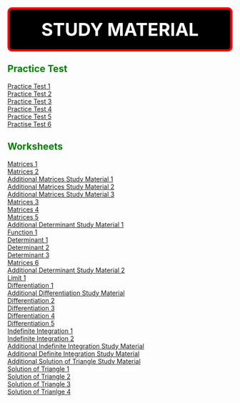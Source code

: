 <main id="main">
<style>
  .title {
  color: white;
  border-color: red;
  border-width: 5px;
  border-style: solid;
  border-radius: 10px;
  text-align: center;
  margin-bottom: -20px;
  padding: 20px;
  background-color: black;
  font-size: 40px;
  }
  .heading1 {
  color:green;
  }
  .heading2 {
  color:green;
  }
  </style>
  <h1 class="title"><strong>STUDY MATERIAL</strong></h1>

  <br>

  <section id="Shiksha_Sopan">
    <h2 class="heading1">Practice Test</h2>
  </section>
  <a href="https://drive.google.com/file/d/1hbcbJz7HhnqUzk8ReswOsmUUncVOdERg/view?usp=sharing" target="_blank">Practice Test 1</a>  
  <br>
  <a href="https://drive.google.com/file/d/1PY2wmz3hjouZ744xsId_YzUaU8pxtZeh/view?usp=sharing" target="_blank">Practice Test 2</a>  
  <br>
  <a href="https://drive.google.com/file/d/1PW5uqc8FSdMb-_hf9WUbXFYeeYl-3STS/view?usp=sharing" target="_blank">Practice Test 3</a>  
  <br>
  <a href="https://drive.google.com/file/d/1yebByQepjVaSPlf911Y79din-ADqx_ZE/view?usp=sharing" target="_blank">Practice Test 4</a>
  <br>
  <a href="https://drive.google.com/file/d/1mYj20woCqAniWAYI8UxyoTOK3ohWAId7/view?usp=sharing" target="_blank">Practice Test 5</a>
  <br>
  <a href="https://drive.google.com/file/d/1318tsgOC5hij55g9mMyNp_citYNNvN-Y/view?usp=sharing" target="_blank">Practise Test 6</a>
  <br>
 <section>
   <h2 class="heading2">Worksheets</h2>
   </section>
   <a href="https://drive.google.com/file/d/1U5Oj8wr9_HrFOm_VaD43w17OYEMwni7A/view?usp=sharing" target="_blank">Matrices 1</a>
   <br>
  <a href="https://drive.google.com/file/d/1UDjukZm11T-DAJpsEtCFM1KUs2v5hcm-/view?usp=sharing" target="_blank">Matrices 2</a>
  <br>
  <a href="https://drive.google.com/file/d/1UDjukZm11T-DAJpsEtCFM1KUs2v5hcm-/view?usp=sharing" target="_blank">Additional Matrices Study Material 1</a>
  <br>
  <a href="https://drive.google.com/file/d/1UuioAR4sHYtOTQ8NrJ3-1K1ybxBo7Gjp/view?usp=sharing" target="_blank">Additional Matrices Study Material 2</a>
  <br>
  <a href="https://drive.google.com/file/d/1UH-cluuhVNezfbUEPEvxddcJ7VIFBt5D/view?usp=sharing" target="_blank">Additional Matrices Study Material 3</a>
  <br>
  <a href="https://drive.google.com/file/d/1UH-cluuhVNezfbUEPEvxddcJ7VIFBt5D/view?usp=sharing" target="_blank">Matrices 3</a>
  <br>
  <a href="https://drive.google.com/file/d/1UJxeQ9QIdWL9MMCMoA-vcNXnYZMZFnBq/view?usp=sharing" target="_blank">Matrices 4</a>
  <br>
  <a href="https://drive.google.com/file/d/1UO-8Xaixm97BPgnFOPHzPVFMFEyoQ5gg/view?usp=sharing" target="_blank">Matrices 5</a>
  <br>
  <a href="https://drive.google.com/file/d/1UOnu5LEU7bNsWjDMNScFeMCYYrtjrnbp/view?usp=sharing" target="_blank">Additional Determinant Study Material 1</a>
  <br>
  <a href="https://drive.google.com/file/d/1UYNiZAtFMKU1w9e7fFCt4baf2lvLeqSx/view?usp=sharing" target="_blank">Function 1</a>
  <br>
  <a href="https://drive.google.com/file/d/1Ua7hwpxG7EdeoYBLnDyssOFuXbx9rPaf/view?usp=sharing" target="_blank">Determinant 1</a>
  <br>
  <a href="https://drive.google.com/file/d/1Ua7hwpxG7EdeoYBLnDyssOFuXbx9rPaf/view?usp=sharing" target="_blank">Determinant 2</a>
  <br>
  <a href="https://drive.google.com/file/d/1UcBcu4UVVlFOHGQEfGwl1BMI58mZJHqM/view?usp=sharing" target="_blank">Determinant 3</a>
  <br>
  <a href="https://drive.google.com/file/d/1WSdEgnfjAoZ3BxBAdam9Y5gSfbIpX7F4/view?usp=sharing" target="_blank">Matrices 6</a>
  <br>
  <a href="https://drive.google.com/file/d/1W_WveB75yZ5C0LxeAk6QFpy53RaUKQZ9/view?usp=sharing" target="_blank">Additional Determinant Study Material 2</a>
  <br>
  <a href="https://drive.google.com/file/d/1W_WveB75yZ5C0LxeAk6QFpy53RaUKQZ9/view?usp=sharing" target="_blank">Limit 1</a>
  <br>
  <a href="https://drive.google.com/file/d/1c_gCwMVjka_5jb0sN_g9qI3vPKWOyUYc/view?usp=sharing" target="_blank">Differentiation 1</a>
  <br>
  <a href="https://drive.google.com/file/d/1cDamYMlgfhOfJuZGsPmrlPiUvnW-YXUa/view?usp=sharing" target="_blank">Additional Differentiation Study Material</a>
  <br>
  <a href="https://drive.google.com/file/d/1Tj_0QrhPfV2iGP9L7MiO4fRMb6BpQ5cg/view?usp=sharing" target="_blank">Differentiation 2</a>
  <br>
  <a href="https://drive.google.com/file/d/1A4ouYp2yWA12D05RVSjKFn0cYKyUAEe9/view?usp=sharing" target="_blank">Differentiation 3</a>
  <br>
  <a href="https://drive.google.com/file/d/1A4ouYp2yWA12D05RVSjKFn0cYKyUAEe9/view?usp=sharing" target="_blank">Differentiation 4</a>
  <br>
  <a href="https://drive.google.com/file/d/1A4ouYp2yWA12D05RVSjKFn0cYKyUAEe9/view?usp=sharing" target="_blank">Differentiation 5</a>
  <br>
  <a href="https://drive.google.com/file/d/1fO95kPaJ7M0sayDKo7BzVeDgZAp5sQ1B/view?usp=sharing" target="_blank">Indefinite Integration 1</a>
  <br>
  <a href="https://drive.google.com/file/d/1Z81PC7_cpgZvYXzwRNnyva--Vw5Ng5zo/view?usp=sharing" target="_blank">Indefinite Integration 2</a>
  <br>
  <a href="https://drive.google.com/file/d/1VTgBz5szOHl2sxJ8CsuS2LiO3DUb56fW/view?usp=sharing" target="_blank">Additional Indefinite Integration Study Material</a>
  <br>
  <a href="https://drive.google.com/file/d/1cK2wCYRt9aKFMP9dbESZEvDN8-mm6G44/view?usp=sharing" target="_blank">Additional Definite Integration Study Material</a>
  <br>
  <a href="https://drive.google.com/file/d/1xcOrkp2Ewf0o_bVejNLX8LqQ5nTBO8vT/view?usp=sharing" target="_blank">Additional Solution of Triangle Study Material</a>
  <br>
  <a href="https://drive.google.com/file/d/14JuNCuY0S-ZdbFUpSNNFbdOlQuKaPP8d/view?usp=sharing" target="_blank">Solution of Triangle 1</a>
  <br>
  <a href="https://drive.google.com/file/d/1dRW6fEYbO8Kwn1fWyv61KK8wqoJI-Rbv/view?usp=sharing" target="_blank">Solution of Triangle 2</a>
  <br>
  <a href="https://drive.google.com/file/d/14AKRiN3J5-c3kra3UGbbIekg3-C5ArRY/view?usp=sharing" target="_blank">Solution of Triangle 3</a>
  <br>
  <a href="https://drive.google.com/file/d/1eGeDQUvkm8rrtztxx-VahYC0boyvGz-Y/view?usp=sharing" target="_blank">Solution of Trianlge 4</a>
  <br>

</main>
